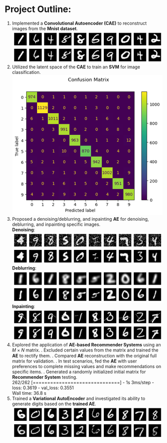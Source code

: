 # Project Outline:

1. Implemented a __Convolutional Autoencoder (CAE)__ to reconstruct images from the __Mnist dataset__.
![CAE_reconstruct_mnist](https://github.com/ilyesBoukraa/Variational-and-Covolutional_AutoEncoders/blob/master/output_imgs/reconstructed_imgs.png)
2. Utilized the latent space of the __CAE__ to train an __SVM__ for image classification.
![svm](https://github.com/ilyesBoukraa/Variational-and-Covolutional_AutoEncoders/blob/master/output_imgs/svm_confusion_matrix.png)
3. Proposed a denoising/deblurring, and inpainting __AE__ for denoising, deblurring, and inpainting specific images. <br>
__Denoising__:<br>
![denoise](https://github.com/ilyesBoukraa/Variational-and-Covolutional_AutoEncoders/blob/master/output_imgs/denoising.png) <br>
__Deblurring__: <br>
![deblur](https://github.com/ilyesBoukraa/Variational-and-Covolutional_AutoEncoders/blob/master/output_imgs/debluring.png)<br>
__Inpainting__: <br>
![inpaint](https://github.com/ilyesBoukraa/Variational-and-Covolutional_AutoEncoders/blob/master/output_imgs/inpainting.png) <br>
4. Explored the application of __AE-based Recommender Systems__ using an 𝑀 × 𝑁 matrix. 
  . Excluded certain values from the matrix and trained the __AE__ to rectify them.
  . Compared __AE__ reconstruction with the original full matrix for validation.
  . In test scenarios, fed the __AE__ with user preferences to complete missing values and make recommendations on specific items.
  . Generated a randomly initialized initial matrix for __Recommender System__ testing.<br>
262/262 [==============================] - 1s 3ms/step - loss: 0.3619 - val_loss: 0.3551 <br>
Wall time: 36.8 s  <br>
5. Trained a __Variational AutoEncoder__ and investigated its ability to generate digits based on the __trained AE__.
![VAE](https://github.com/ilyesBoukraa/Variational-and-Covolutional_AutoEncoders/blob/master/output_imgs/variational_autoencoder.png)
